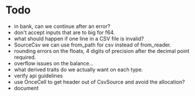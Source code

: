 # Todo

- in bank, can we continue after an error?
- don't accept inputs that are to big for f64.
- what should happen if one line in a CSV file is invalid?
- SourceCsv we can use from_path for csv instead of from_reader.
- rounding errors on the floats, 4 digits of precision after the decimal point required.
- overflow issues on the balance...
- what derived traits do we actually want on each type.
- verify api guidelines
- use OnceCell to get header out of CsvSource and avoid the allocation?
- document
